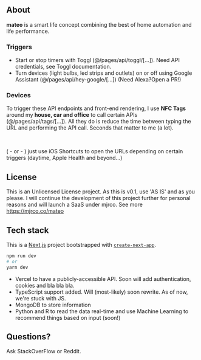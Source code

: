 ## About

**mateo** is a smart life concept combining the best of home automation and life performance.

### Triggers
- Start or stop timers with Toggl (@/pages/api/toggl/[...]). Need API credentials, see Toggl documentation.
- Turn devices (light bulbs, led strips and outlets) on or off using Google Assistant (@/pages/api/hey-google/[...]) (Need Alexa?Open a PR!)

### Devices

To trigger these API endpoints and front-end rendering, I use **NFC Tags** around my **house, car and office** to call certain APIs  (@/pages/api/tags/[...]). All they  do is reduce the time between typing the URL and performing the API call. Seconds that matter to me (a lot).

<br>

( - or - ) just use iOS Shortcuts to open the URLs depending on certain triggers (daytime, Apple Health and beyond...) 

## License

This is an Unlicensed License project. As this is v0.1, use 'AS IS' and as you please. I will continue the development of this project further for personal reasons and will launch a SaaS under mjrco. See more https://mjrco.co/mateo

## Tech stack

This is a [Next.js](https://nextjs.org/) project bootstrapped with [`create-next-app`](https://github.com/vercel/next.js/tree/canary/packages/create-next-app).

```bash
npm run dev
# or
yarn dev
```
- Vercel to have a publicly-accessible API. Soon will add authentication, cookies and bla bla bla.
- TypeScript support added. Will (most-likely) soon rewrite. As of now, we're stuck  with JS.
- MongoDB to store information
- Python and R to read the data real-time and use Machine Learning to recommend things based on input (soon!)

## Questions?

Ask StackOverFlow or Reddit.

